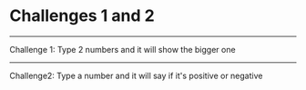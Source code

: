 # Challenges 1 and 2
<hr>

Challenge 1: Type 2 numbers and it will show the bigger one

<hr>

Challenge2: Type a number and it will say if it's positive or negative

